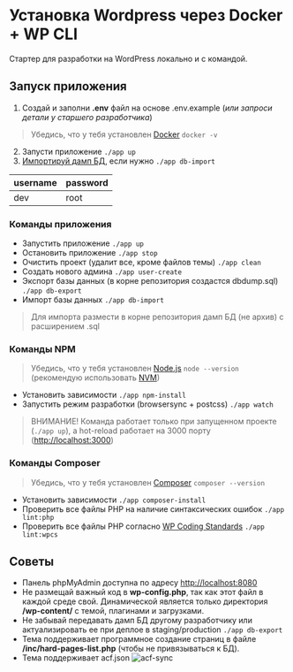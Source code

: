 # Установка Wordpress через Docker + WP CLI
Стартер для разработки на WordPress локально и с командой.

## Запуск приложения
1. Создай и заполни **.env** файл на основе .env.example (*или запроси детали у старшего разработчика*)
> Убедись, что у тебя установлен [Docker](https://www.docker.com) `docker -v`
2. Запусти приложение `./app up`
3. [Импортируй дамп БД](#dbimport), если нужно `./app db-import`

| username | password |
| -------- | -------- |
| dev      | root     |

### Команды приложения
- Запустить приложение `./app up`
- Остановить приложение `./app stop`
- Очистить проект (удалит все, кроме файлов темы) `./app clean`
- Создать нового админа `./app user-create`
- Экспорт базы данных (в корне репозитория создастся dbdump.sql) `./app db-export`
- <a id="dbimport"></a>Импорт базы данных `./app db-import`
> Для импорта размести в корне репозитория дамп БД (не архив) с расширением .sql

### Команды NPM
> Убедись, что у тебя установлен [Node.js](https://nodejs.org/en) `node --version` (рекомендую использовать [NVM](https://github.com/nvm-sh/nvm))
- Установить зависимости `./app npm-install`
- Запустить режим разработки (browsersync + postcss) `./app watch`
> ВНИМАНИЕ! Команда работает только при запущенном проекте (`./app up`), а hot-reload работает на 3000 порту ([http://localhost:3000](http://localhost:3000/))

### Команды Composer
> Убедись, что у тебя установлен [Composer](https://getcomposer.org/) `composer --version`
- Установить зависимости `./app composer-install`
- Проверить все файлы PHP на наличие синтаксических ошибок `./app lint:php`
- Проверить все файлы PHP согласно [WP Coding Standards](https://developer.wordpress.org/coding-standards/wordpress-coding-standards/php/) `./app lint:wpcs`

## Советы
- Панель phpMyAdmin доступна по адресу [http://localhost:8080](http://localhost:8080/)
- Не размещай важный код в **wp-config.php**, так как этот файл в каждой среде свой. Динамической является только директория **/wp-content/** с темой, плагинами и загрузками.
- Не забывай передавать дамп БД другому разработчику или актуализировать ее при деплое в staging/production `./app db-export`
- Тема поддерживает программное создание страниц в файле **/inc/hard-pages-list.php** (чтобы не привязываться к БД).
- Тема поддерживает acf.json
![acf-sync](https://github.com/mksddn/wp-starter/assets/22976310/da78f925-ca72-4124-87a9-1e58dee0f398)